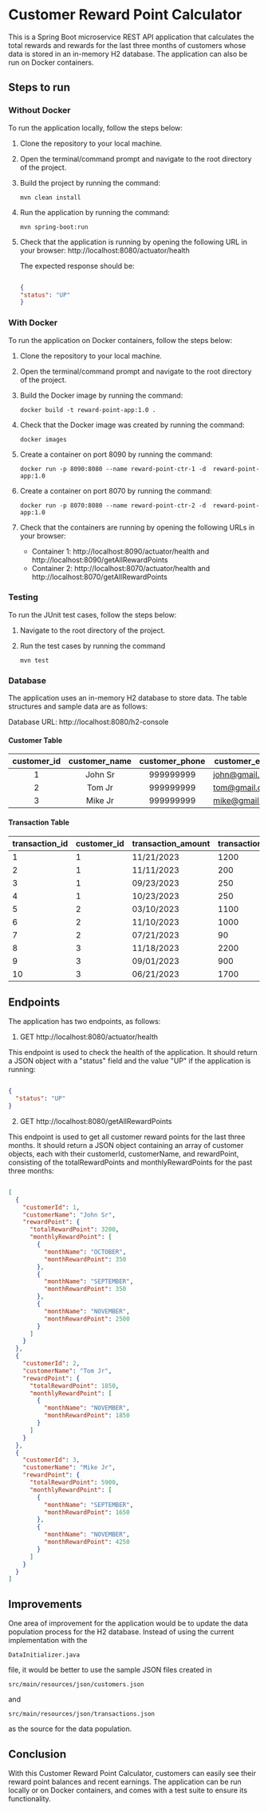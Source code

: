 # Customer Reward Point Calculator

This is a Spring Boot microservice REST API application that calculates the total rewards and rewards for the last three months of customers whose data is stored in an in-memory H2 database. The application can also be run on Docker containers.

## Steps to run

### Without Docker

To run the application locally, follow the steps below:
1. Clone the repository to your local machine.
2. Open the terminal/command prompt and navigate to the root directory of the project.
3. Build the project by running the command:

   `mvn clean install`
4. Run the application by running the command:

   `mvn spring-boot:run`
5. Check that the application is running by opening the following URL in your browser: http://localhost:8080/actuator/health

   The expected response should be:
   ```json
   
   {
   "status": "UP"
   }

   ```
### With Docker
To run the application on Docker containers, follow the steps below:
1. Clone the repository to your local machine.
2. Open the terminal/command prompt and navigate to the root directory of the project.
3. Build the Docker image by running the command:

   `docker build -t reward-point-app:1.0 .`
4. Check that the Docker image was created by running the command:

   `docker images`
5. Create a container on port 8090 by running the command:

   `docker run -p 8090:8080 --name reward-point-ctr-1 -d  reward-point-app:1.0`
6. Create a container on port 8070 by running the command:

   `docker run -p 8070:8080 --name reward-point-ctr-2 -d  reward-point-app:1.0`
7. Check that the containers are running by opening the following URLs in your browser:
   * Container 1: http://localhost:8090/actuator/health and http://localhost:8090/getAllRewardPoints
   * Container 2: http://localhost:8070/actuator/health and http://localhost:8070/getAllRewardPoints

### Testing
To run the JUnit test cases, follow the steps below:

1. Navigate to the root directory of the project.
2. Run the test cases by running the command

   `mvn test`

### Database
The application uses an in-memory H2 database to store data. The table structures and sample data are as follows:

Database URL: http://localhost:8080/h2-console

#### Customer Table
| customer_id | customer_name |    customer_phone     | customer_email | 
|:-----------:|:---:|:---------------------:|--|
|      1      |    John Sr |       999999999       | john@gmail.com |
|      2      |    Tom Jr |       999999999       | tom@gmail.com  |
|      3      |  Mike Jr   |   999999999           |      mike@gmail.com          |


#### Transaction Table

| transaction_id | customer_id | transaction_amount  | transaction_date  |
|----------------|-------------|---|---|
| 1              | 1           | 11/21/2023  | 1200  |
| 2              | 1           | 11/11/2023  | 200  |
| 3              | 1           |  09/23/2023 |  250 |
| 4              | 1           | 10/23/2023  | 250  |
| 5              | 2           | 03/10/2023  | 1100  |
| 6              | 2           | 11/10/2023  | 1000  |
| 7              | 2           | 07/21/2023  | 90  |
| 8              | 3           | 11/18/2023  | 2200  |
| 9              | 3           |  09/01/2023 | 900  |
| 10             | 3           | 06/21/2023  |  1700    |

## Endpoints
The application has two endpoints, as follows:

1. GET http://localhost:8080/actuator/health

This endpoint is used to check the health of the application. It should return a JSON object with a "status" field and the value "UP" if the application is running:

```json

{
  "status": "UP"
}

```

2. GET http://localhost:8080/getAllRewardPoints

This endpoint is used to get all customer reward points for the last three months. It should return a JSON object containing an array of customer objects, each with their customerId, customerName, and rewardPoint, consisting of the totalRewardPoints and monthlyRewardPoints for the past three months:

```json

[
  {
    "customerId": 1,
    "customerName": "John Sr",
    "rewardPoint": {
      "totalRewardPoint": 3200,
      "monthlyRewardPoint": [
        {
          "monthName": "OCTOBER",
          "monthRewardPoint": 350
        },
        {
          "monthName": "SEPTEMBER",
          "monthRewardPoint": 350
        },
        {
          "monthName": "NOVEMBER",
          "monthRewardPoint": 2500
        }
      ]
    }
  },
  {
    "customerId": 2,
    "customerName": "Tom Jr",
    "rewardPoint": {
      "totalRewardPoint": 1850,
      "monthlyRewardPoint": [
        {
          "monthName": "NOVEMBER",
          "monthRewardPoint": 1850
        }
      ]
    }
  },
  {
    "customerId": 3,
    "customerName": "Mike Jr",
    "rewardPoint": {
      "totalRewardPoint": 5900,
      "monthlyRewardPoint": [
        {
          "monthName": "SEPTEMBER",
          "monthRewardPoint": 1650
        },
        {
          "monthName": "NOVEMBER",
          "monthRewardPoint": 4250
        }
      ]
    }
  }
]

```

## Improvements

One area of improvement for the application would be to update the data population process for the H2 database. Instead of using the current implementation with the

`DataInitializer.java`

file, it would be better to use the sample JSON files created in

`src/main/resources/json/customers.json`

and

`src/main/resources/json/transactions.json`

as the source for the data population.

## Conclusion
With this Customer Reward Point Calculator, customers can easily see their reward point balances and recent earnings. The application can be run locally or on Docker containers, and comes with a test suite to ensure its functionality.
